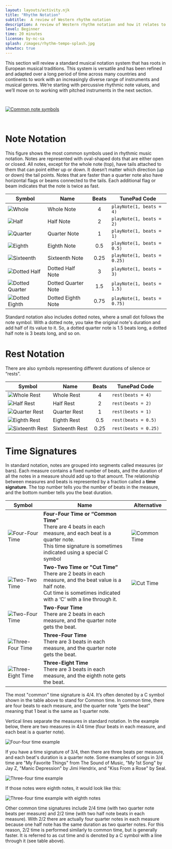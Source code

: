 ```yaml
---
layout: layouts/activity.njk
title: "Rhythm Notation"
subtitle:  A review of Western rhythm notation
description: A review of Western rhythm notation and how it relates to Python code
level: Beginner
time: 20 minutes
license: by-nc-sa
splash: /images/rhythm-tempo-splash.jpg
showtoc: true
---
```

This section will review a standard musical notation system that has roots in European musical traditions. 
This system is versatile and has been refined and adapted over a long period of time across many countries 
and continents to work with an increasingly diverse range of instruments and musical genres. 
We’re starting with percussive rhythmic note values, and we’ll move on to working with pitched instruments in 
the next section.

<a href="/images/Figure2.5.png">
<img src="/images/Figure2.5.png" alt="Common note symbols" style="min-width: 100%; margin: 2em auto"></a>

# Note Notation
This figure shows the most common symbols used in rhythmic music notation. 
Notes are represented with oval-shaped dots that are either open or closed. 
All notes, except for the whole note (top), have tails attached to them that can point either up or down. 
It doesn’t matter which direction (up or down) the tail points. 
Notes that are faster than a quarter note also have horizontal flags or beams connected to the tails. 
Each additional flag or beam indicates that the note is twice as fast. 

| Symbol | Name | Beats | TunePad Code |
| ------ | ---- | :---: | ------------ |
| ![Whole](/images/music/whole.svg) | Whole Note | 4 | `playNote(1, beats = 4)` |
| ![Half](/images/music/half.svg)| Half Note | 2 | `playNote(1, beats = 2)` |
| ![Quarter](/images/music/quarter.svg) | Quarter Note | 1 | `playNote(1, beats = 1)` |
| ![Eighth](/images/music/eighth.svg) | Eighth Note | 0.5 | `playNote(1, beats = 0.5)` |
| ![Sixteenth](/images/music/sixteenth.svg) | Sixteenth Note | 0.25 | `playNote(1, beats = 0.25)` |
| ![Dotted Half](/images/music/dotted-half.svg) | Dotted Half Note | 3 | `playNote(1, beats = 3)` |
| ![Dotted Quarter](/images/music/dotted-quarter.svg) | Dotted Quarter Note | 1.5 | `playNote(1, beats = 1.5)` |
| ![Dotted Eighth](/images/music/dotted-eighth.svg) | Dotted Eighth Note | 0.75 | `playNote(1, beats = 0.75)` |

Standard notation also includes dotted notes, where a small dot follows the note symbol. With a dotted note, you take the original note's duration and add half of its value to it. So, a dotted quarter note is 1.5 beats long, a dotted half note is 3 beats long, and so on.

# Rest Notation
There are also symbols representing different durations of silence or “rests”.

| Symbol | Name | Beats | TunePad Code |
| ------ | ---- | :---: | ------------ |
| ![Whole Rest](/images/music/whole-rest.svg) | Whole Rest | 4 | `rest(beats = 4)` |
| ![Half Rest](/images/music/half-rest.svg) | Half Rest | 2 | `rest(beats = 2)` |
| ![Quarter Rest](/images/music/quarter-rest.svg) | Quarter Rest | 1 | `rest(beats = 1)` |
| ![Eighth Rest](/images/music/eighth-rest.svg) | Eighth Rest | 0.5 | `rest(beats = 0.5)` |
| ![Sixteenth Rest](/images/music/sixteenth-rest.svg) | Sixteenth Rest | 0.25 | `rest(beats = 0.25)` |


# Time Signatures 
In standard notation, notes are grouped into segments called measures (or bars). 
Each measure contains a fixed number of beats, and the duration of all the notes 
in a measure should add up to that amount. The relationship between measures and 
beats is represented by a fraction called a **time signature**. The top number tells you
the number of beats in the measure, and the bottom number tells you the beat duration. 

| Symbol | Name |  Alternative |
| ------ | ---- | --- |
| ![Four-Four Time](/images/music/four-four.svg) | **Four-Four Time or “Common Time”** <br> There are 4 beats in each measure, and each beat is a quarter note. <br> This time signature is sometimes indicated using a special C symbol | ![Common Time](/images/music/common-time.svg) |
| ![Two-Two Time](/images/music/two-two.svg) | **Two-Two Time or "Cut Time”** <br> There are 2 beats in each measure, and the beat value is a half note. <br> Cut time is sometimes indicated with a ‘C’ with a line through it. | ![Cut Time](/images/music/cut-time.svg) |
| ![Two-Four Time](/images/music/two-four.svg) | **Two-Four Time** <br> There are 2 beats in each measure, and the quarter note gets the beat. | |
| ![Three-Four Time](/images/music/three-four.svg) | **Three-Four Time** <br> There are 3 beats in each measure, and the quarter note gets the beat. | |
| ![Three-Eight Time](/images/music/three-eight.svg) | **Three-Eight Time** <br> There are 3 beats in each measure, and the eighth note gets the beat. | |

The most "common" time signature is 4/4. It’s often denoted by a C symbol shown in the table above to stand for Common time.  In common time, there are four beats to each measure, and the quarter note “gets the beat” meaning that 1 beat is the same as 1 quarter note.

Vertical lines separate the measures in standard notation. In the example below, there are two measures in 4/4 time (four beats in each measure, and each beat is a quarter note). 

![Four-four time example](/images/music/Music2.1.png)

If you have a time signature of 3/4, then there are three beats per measure, and each beat's duration is a quarter note. Some examples of songs in 3/4 time are "My Favorite Things" from The Sound of Music, "My 1st Song" by Jay  Z, "Manic Depression" by Jimi Hendrix, and "Kiss From a Rose" by Seal.

![Three-four time example](/images/music/Music2.2.png)
 
If those notes were eighth notes, it would look  like this:

![Three-four time example with eighth notes](/images/music/Music2.3.png)

Other common time signatures include 2/4 time (with two quarter note beats per measure) and 2/2 time (with two half note beats in each measure). With 2/2 there are actually four quarter notes in each measure because one half note has the same duration as two quarter notes. For this reason, 2/2 time is performed similarly to common time, but is generally faster. It is referred to as cut time and is denoted by a C symbol with a line through it (see table above). 
